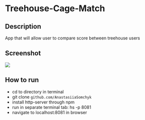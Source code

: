 # Treehouse-Cage-Match

## Description
App that will allow user to compare score between treehouse users

## Screenshot
<img src="https://media.giphy.com/media/61Za8VdE4uGWv3r0l6/giphy.gif">

## How to run
* cd to directory in terminal
* git clone ````github.com/AnastasiiaSomchyk````
* install http-server through npm
* run in separate terminal tab: hs -p 8081
* navigate to localhost:8081 in browser
